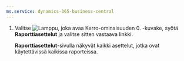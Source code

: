 ```yaml
---
ms.service: dynamics-365-business-central
---
```

1. Valitse ![Lamppu, joka avaa Kerro-ominaisuuden 0.](../media/ui-search/search_small.png "Kerro, mitä haluat tehdä") -kuvake, syötä **Raporttiasettelut** ja valitse sitten vastaava linkki.

   **Raporttiasettelut**-sivulla näkyvät kaikki asettelut, jotka ovat käytettävissä kaikissa raporteissa.